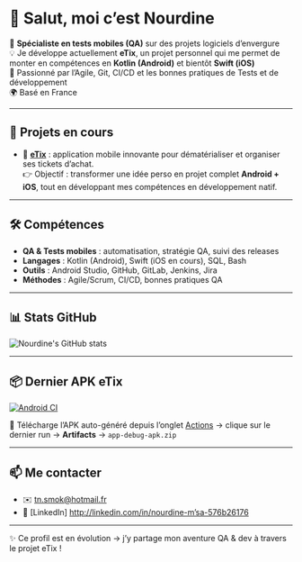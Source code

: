 # 👋 Salut, moi c’est Nourdine

📱 **Spécialiste en tests mobiles (QA)** sur des projets logiciels d’envergure  
💡 Je développe actuellement **eTix**, un projet personnel qui me permet de monter en compétences en **Kotlin (Android)** et bientôt **Swift (iOS)**  
🚀 Passionné par l’Agile, Git, CI/CD et les bonnes pratiques de Tests et de développement  
🌍 Basé en France  

---

## 🔭 Projets en cours
- 📲 **[eTix](https://github.com/Nourdine84/eTix)** : application mobile innovante pour dématérialiser et organiser ses tickets d’achat.  
  👉 Objectif : transformer une idée perso en projet complet **Android + iOS**, tout en développant mes compétences en développement natif.  

---

## 🛠️ Compétences
- **QA & Tests mobiles** : automatisation, stratégie QA, suivi des releases  
- **Langages** : Kotlin (Android), Swift (iOS en cours), SQL, Bash  
- **Outils** : Android Studio, GitHub, GitLab, Jenkins, Jira  
- **Méthodes** : Agile/Scrum, CI/CD, bonnes pratiques QA  

---

## 📊 Stats GitHub
![Nourdine's GitHub stats](https://github-readme-stats.vercel.app/api?username=Nourdine84&show_icons=true&theme=blueberry)

---

## 📦 Dernier APK eTix
[![Android CI](https://github.com/Nourdine84/eTix/actions/workflows/android-ci.yml/badge.svg)](https://github.com/Nourdine84/eTix/actions)

🔗 Télécharge l’APK auto-généré depuis l’onglet [Actions](https://github.com/Nourdine84/eTix/actions) → clique sur le dernier run → **Artifacts** → `app-debug-apk.zip`

---

## 📫 Me contacter
- ✉️ tn.smok@hotmail.fr  
- 💼 [LinkedIn] http://linkedin.com/in/nourdine-m’sa-576b26176

---
✨ Ce profil est en évolution → j’y partage mon aventure QA & dev à travers le projet eTix !
